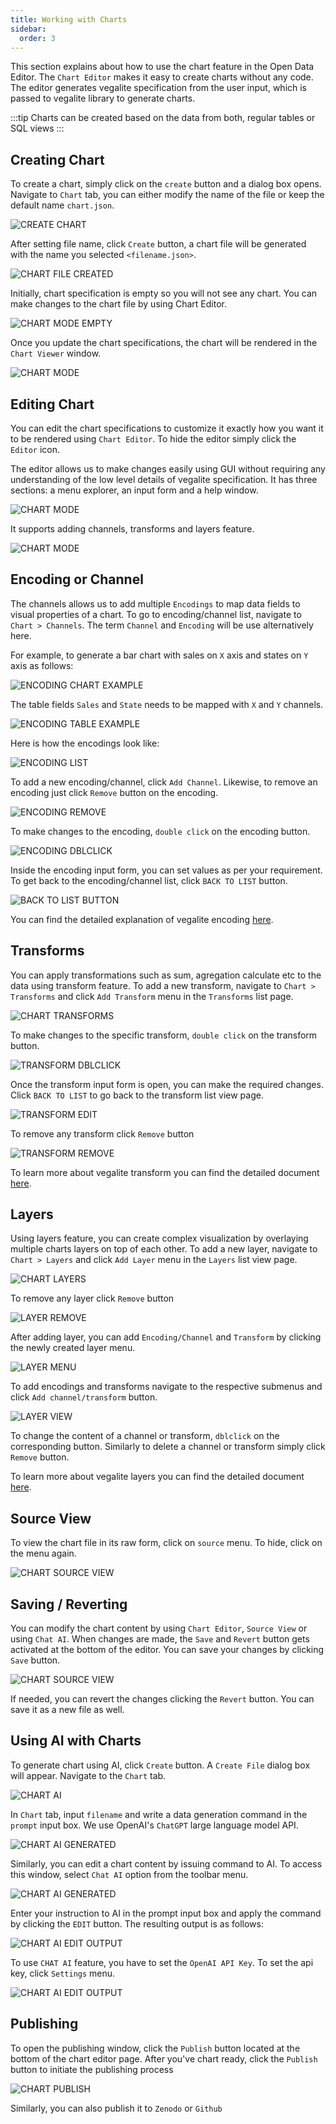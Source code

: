 ```yaml
---
title: Working with Charts
sidebar:
  order: 3
---
```


This section explains about how to use the chart feature in the Open Data Editor. The `Chart Editor` makes it easy to create charts without any code. The editor generates vegalite specification from the user input, which is passed to vegalite library to generate charts.

:::tip
Charts can be created based on the data from both, regular tables or SQL views
:::

## Creating Chart

To create a chart, simply click on the `create` button and a dialog box opens. Navigate to `Chart` tab, you can either modify the name of the file or keep the default name `chart.json`.

![CREATE CHART](./assets/working-with-charts/chart-editor-icon.png)

After setting file name, click `Create` button, a chart file will be generated with the name you selected `<filename.json>`.

![CHART FILE CREATED](./assets/working-with-charts/chart-file.png)

Initially, chart specification is empty so you will not see any chart. You can make changes to the chart file by using Chart Editor.

![CHART MODE EMPTY](./assets/working-with-charts/chart-mode-empty.png)

Once you update the chart specifications, the chart will be rendered in the `Chart Viewer` window.

![CHART MODE](./assets/working-with-charts/chart-mode.png)

## Editing Chart

You can edit the chart specifications to customize it exactly how you want it to be rendered using `Chart Editor`. To hide the editor simply click the `Editor` icon.

The editor allows us to make changes easily using GUI without requiring any understanding of the low level details of vegalite specification. It has three sections: a menu explorer, an input form and a help window.

![CHART MODE](./assets/working-with-charts/chart-editor.png)

It supports adding channels, transforms and layers feature.

![CHART MODE](./assets/working-with-charts/chart-menu.png)

## Encoding or Channel

The channels allows us to add multiple `Encodings` to map data fields to visual properties of a chart. To go to encoding/channel list, navigate to `Chart > Channels`. The term `Channel` and `Encoding` will be use alternatively here.

For example, to generate a bar chart with sales on `X` axis and states on `Y` axis as follows:

![ENCODING CHART EXAMPLE](./assets/working-with-charts/chart-view.png)

The table fields `Sales` and `State` needs to be mapped with `X` and `Y` channels.

![ENCODING TABLE EXAMPLE](./assets/working-with-charts/chart-encoding-table.png)

Here is how the encodings look like:

![ENCODING LIST](./assets/working-with-charts/chart-encoding-list.png)

To add a new encoding/channel, click `Add Channel`. Likewise, to remove an encoding just click `Remove` button on the encoding.

![ENCODING REMOVE](./assets/working-with-charts/chart-encoding-remove.png)

To make changes to the encoding, `double click` on the encoding button.

![ENCODING DBLCLICK](./assets/working-with-charts/chart-encoding-dblclick.png)

Inside the encoding input form, you can set values as per your requirement. To get back to the encoding/channel list, click `BACK TO LIST` button.

![BACK TO LIST BUTTON](./assets/working-with-charts/chart-encoding-edit.png)

You can find the detailed explanation of vegalite encoding [here](https://vega.github.io/vega-lite/docs/encoding.html).

## Transforms

You can apply transformations such as sum, agregation calculate etc to the data using transform feature. To add a new transform, navigate to `Chart > Transforms` and click `Add Transform` menu in the `Transforms` list page.

![CHART TRANSFORMS](./assets/working-with-charts/chart-transform-list.png)

To make changes to the specific transform, `double click` on the transform button.

![TRANSFORM DBLCLICK](./assets/working-with-charts/chart-transform-dblclick.png)

Once the transform input form is open, you can make the required changes. Click `BACK TO LIST` to go back to the transform list view page.

![TRANSFORM EDIT](./assets/working-with-charts/chart-transform-edit.png)

To remove any transform click `Remove` button

![TRANSFORM REMOVE](./assets/working-with-charts/chart-transform-remove.png)

To learn more about vegalite transform you can find the detailed document [here](https://vega.github.io/vega-lite/docs/transform.html).

## Layers

Using layers feature, you can create complex visualization by overlaying multiple charts layers on top of each other. To add a new layer, navigate to `Chart > Layers` and click `Add Layer` menu in the `Layers` list view page.

![CHART LAYERS](./assets/working-with-charts/chart-layer-list.png)

To remove any layer click `Remove` button

![LAYER REMOVE](./assets/working-with-charts/chart-layer-remove.png)

After adding layer, you can add `Encoding/Channel` and `Transform` by clicking the newly created layer menu.

![LAYER MENU](./assets/working-with-charts/chart-layer-menu.png)

To add encodings and transforms navigate to the respective submenus and click `Add channel/transform` button.

![LAYER VIEW](./assets/working-with-charts/chart-layer-view.png)

To change the content of a channel or transform, `dblclick` on the corresponding button. Similarly to delete a channel or transform simply click `Remove` button.

To learn more about vegalite layers you can find the detailed document [here](https://vega.github.io/vega-lite/docs/layer.html).

## Source View

To view the chart file in its raw form, click on `source` menu. To hide, click on the menu again.

![CHART SOURCE VIEW](./assets/working-with-charts/chart-source.png)

## Saving / Reverting

You can modify the chart content by using `Chart Editor`, `Source View` or using `Chat AI`. When changes are made, the `Save` and `Revert` button gets activated at the bottom of the editor. You can save your changes by clicking `Save` button.

![CHART SOURCE VIEW](./assets/working-with-charts/chart-save.png)

If needed, you can revert the changes clicking the `Revert` button. You can save it as a new file as well.

## Using AI with Charts

To generate chart using AI, click `Create` button. A `Create File` dialog box will appear. Navigate to the `Chart` tab.

![CHART AI](./assets/working-with-charts/chart-ai.png)

In `Chart` tab, input `filename` and write a data generation command in the `prompt` input box. We use OpenAI's `ChatGPT` large language model API.

![CHART AI GENERATED](./assets/working-with-charts/chart-ai-generated.png)

Similarly, you can edit a chart content by issuing command to AI. To access this window, select `Chat AI` option from the toolbar menu.

![CHART AI GENERATED](./assets/working-with-charts/chart-ai-edit.png)

Enter your instruction to AI in the prompt input box and apply the command by clicking the `EDIT` button. The resulting output is as follows:

![CHART AI EDIT OUTPUT](./assets/working-with-charts/chart-ai-edit-output.png)

To use `CHAT AI` feature, you have to set the `OpenAI API Key`. To set the api key, click `Settings` menu.

![CHART AI EDIT OUTPUT](./assets/working-with-charts/chart-ai-settings.png)

## Publishing

To open the publishing window, click the `Publish` button located at the bottom of the chart editor page. After you've chart ready, click the `Publish` button to initiate the publishing process

![CHART PUBLISH](./assets/working-with-tables/table-package-publish.png)

Similarly, you can also publish it to `Zenodo` or `Github`
